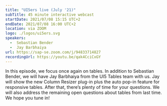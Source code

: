 ```yaml
---
title: "UI5ers live (July '21)"
subTitle: 45 minute interactive webcast
startDate: 2021/07/08 15:15 UTC+2
endDate: 2021/07/08 16:00 UTC+2
location: via ZOOM
logo: ./logos/ui5ers.svg
speakers:
  -  Sebastian Bender
  -  Jay Barbhaiya
url: https://sap-se.zoom.com/j/94833714827
recordingUrl: https://youtu.be/qak4CciCxGY
---
```



In this episode, we focus once again on tables. In addition to Sebastian Bender, we will have Jay Barbhaiya from the UI5 Tables team with us. Jay will show the new Column Resizer plug-in plus the auto pop-in feature for responsive tables. After that, there’s plenty of time for your questions. We will also address the remaining open questions about tables from last time. We hope you tune in!
